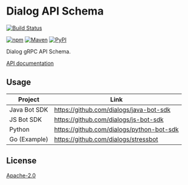 Dialog API Schema
=================

[![Build Status](https://img.shields.io/circleci/project/github/dialogs/api-schema/master.svg)](https://circleci.com/gh/dialogs/api-schema)

[![npm](https://img.shields.io/npm/v/@dlghq/dialog-api)](https://www.npmjs.com/package/@dlghq/dialog-api)
[![Maven](https://img.shields.io/bintray/v/dialog/maven/java-api-schema?label=Maven)](https://bintray.com/dialog/maven/java-api-schema)
[![PyPI](https://img.shields.io/pypi/v/dialog-api)](https://pypi.org/project/dialog-api/1.2.2)

Dialog gRPC API Schema.

[API documentation](https://dialogs.github.io/api-schema)

Usage
-----

| Project      | Link                                      |
| ------------ | ----------------------------------------- |
| Java Bot SDK | https://github.com/dialogs/java-bot-sdk   |
| JS Bot SDK   | https://github.com/dialogs/js-bot-sdk     |
| Python       | https://github.com/dialogs/python-bot-sdk |
| Go (Example) | https://github.com/dialogs/stressbot      |

License
-------

[Apache-2.0](LICENSE)
